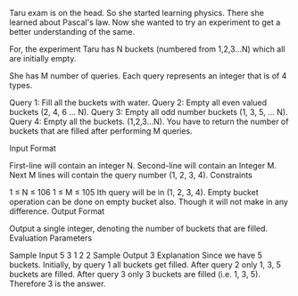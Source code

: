 Taru exam is on the head. So she started learning physics. There she learned about Pascal's law. Now she wanted to try an experiment to get a better understanding of the same.

For, the experiment Taru has N buckets (numbered from 1,2,3...N) which all are initially empty.

She has M number of queries. Each query represents an integer that is of 4 types.

Query 1: Fill all the buckets with water.
Query 2: Empty all even valued buckets (2, 4, 6 ... N).
Query 3: Empty all odd number buckets (1, 3, 5, ... N).
Query 4: Empty all the buckets. (1,2,3...N).
You have to return the number of buckets that are filled after performing M queries.

Input Format

First-line will contain an integer N.
Second-line will contain an Integer M.
Next M lines will contain the query number (1, 2, 3, 4).
Constraints

1 ≤ N ≤ 106
1 ≤ M ≤ 105
Ith query will be in (1, 2, 3, 4).
Empty bucket operation can be done on empty bucket also. Though it will not make in any difference.
Output Format

Output a single integer, denoting the number of buckets that are filled.
Evaluation Parameters

Sample Input
5
3
1
2
2
Sample Output
3
Explanation
Since we have 5 buckets. Initially, by query 1 all buckets get filled. After query 2 only 1, 3, 5 buckets are filled. After query 3 only 3 buckets are filled (i.e. 1, 3, 5). Therefore 3 is the answer.


